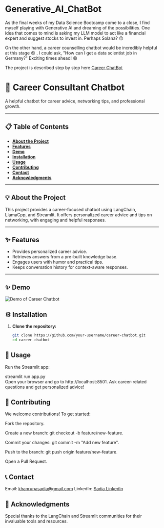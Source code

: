 # Generative_AI_ChatBot

As the final weeks of my Data Science Bootcamp come to a close, I find myself playing with Generative AI and dreaming of the possibilities. One idea that comes to mind is asking my LLM model to act like a financial expert and suggest stocks to invest in. Perhaps Solana? 😜

On the other hand, a career counselling chatbot would be incredibly helpful at this stage 😓 . I could ask, "How can I get a data scientist job in Germany?" Exciting times ahead! 😄

The project is described step by step here [Career ChatBot](https://medium.com/p/41bafc68bd3a#1a98-ddb8fe3909af)

# 🚀 **Career Consultant Chatbot**  
A helpful chatbot for career advice, networking tips, and professional growth.

---

## 📋 **Table of Contents**  
- [**About the Project**](#about-the-project)  
- [**Features**](#features)
- [**Demo**](#demo)  
- [**Installation**](#installation)  
- [**Usage**](#usage)  
- [**Contributing**](#contributing)  
- [**Contact**](#contact)  
- [**Acknowledgments**](#acknowledgments)  

---

## 💡 **About the Project**  
This project provides a career-focused chatbot using LangChain, LlamaCpp, and Streamlit. It offers personalized career advice and tips on networking, with engaging and helpful responses.

---

## ✨ **Features**  
- Provides personalized career advice.  
- Retrieves answers from a pre-built knowledge base.  
- Engages users with humor and practical tips.  
- Keeps conversation history for context-aware responses.  

---

## ✨ **Demo**  
![Demo of Career Chatbot](path/to/your/image.jpg)



## ⚙️ **Installation**  

1. **Clone the repository:**  
   ```bash
   git clone https://github.com/your-username/career-chatbot.git  
   cd career-chatbot  

## 🚀 **Usage**

Run the Streamlit app:

streamlit run app.py  
Open your browser and go to http://localhost:8501.
Ask career-related questions and get personalized advice!

## 🤝 **Contributing**

We welcome contributions! To get started:

Fork the repository.

Create a new branch: git checkout -b feature/new-feature.

Commit your changes: git commit -m "Add new feature".

Push to the branch: git push origin feature/new-feature.

Open a Pull Request.

## 📞 **Contact**

Email: khanrupasadia@gmail.com
LinkedIn: [Sadia LinkedIn](https://www.linkedin.com/in/sadia-khan-rupa/)

## 🙌 **Acknowledgments**

Special thanks to the LangChain and Streamlit communities for their invaluable tools and resources.

